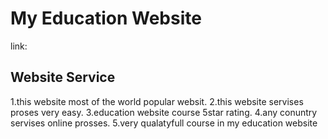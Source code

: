 # My Education Website

link:

## Website Service
1.this website most of the world popular websit.
2.this website servises proses very easy.
3.education website course 5star rating.
4.any conuntry servises online prosses.
5.very qualatyfull course in my education website
